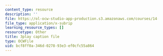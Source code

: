 ```yaml
---
content_type: resource
description: ''
file: https://ol-ocw-studio-app-production.s3.amazonaws.com/courses/14-01sc-principles-of-microeconomics-fall-2011/bcf8ff0a346d027893e3ef0cfc55a864_eeauylMvOvA.srt
file_type: application/x-subrip
learning_resource_types: []
resourcetype: Other
title: 3play caption file
type: OCWFile
uid: bcf8ff0a-346d-0278-93e3-ef0cfc55a864
---
```

